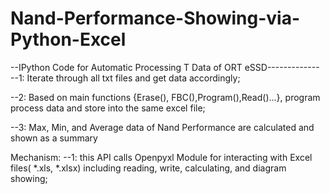 Nand-Performance-Showing-via-Python-Excel
=========================================

--IPython Code for Automatic Processing T Data of ORT eSSD-------------
--1: Iterate through all txt files and get data accordingly;

--2: Based on main functions {Erase(), FBC(),Program(),Read()...}, program process data and store into the same excel file;

--3: Max, Min, and Average data of Nand Performance are calculated and shown as a summary 

Mechanism: 
--1: this API calls Openpyxl Module for interacting with Excel files( *.xls, *.xlsx) including reading, write, calculating, and diagram showing;
